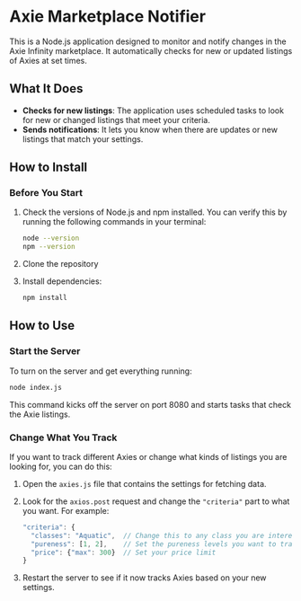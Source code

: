 # Axie Marketplace Notifier
This is a Node.js application designed to monitor and notify changes in the Axie Infinity marketplace. It automatically checks for new or updated listings of Axies at set times.

## What It Does
- **Checks for new listings**: The application uses scheduled tasks to look for new or changed listings that meet your criteria.
- **Sends notifications**: It lets you know when there are updates or new listings that match your settings.

## How to Install

### Before You Start
1. Check the versions of Node.js and npm installed. You can verify this by running the following commands in your terminal:

    ```bash
    node --version
    npm --version
    ```

1. Clone the repository
2. Install dependencies:

    ```bash
    npm install
    ```

## How to Use

### Start the Server
To turn on the server and get everything running:
```bash
node index.js
```
This command kicks off the server on port 8080 and starts tasks that check the Axie listings.

### Change What You Track
If you want to track different Axies or change what kinds of listings you are looking for, you can do this:
1.  Open the `axies.js` file that contains the settings for fetching data.

2. Look for the `axios.post` request and change the `"criteria"` part to what you want. For 
example:

    ```javascript
    "criteria": {
      "classes": "Aquatic",  // Change this to any class you are interested in
      "pureness": [1, 2],    // Set the pureness levels you want to track
      "price": {"max": 300}  // Set your price limit
    }
    ```
3. Restart the server to see if it now tracks Axies based on your new settings.

